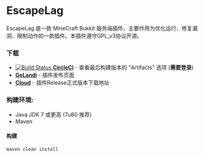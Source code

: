# EscapeLag
EscapeLag 是一款 MineCraft Bukkit 服务端插件，主要作用为优化运行、修复漏洞、限制动作的一款插件。本插件遵守GPL_v3协议开源。

### 下载
+ [![Build Status](https://circleci.com/gh/Vlvxingze/VLagger/tree/master) **CircleCI**](https://circleci.com/gh/Vlvxingze/VLagger/tree/master) - 查看最后构建版本的 "Artifacts" 选项  (**需要登录**)
+ [**GeLandi**](https://www.relatev.com/forum.php?mod=viewthread&tid=19) - 插件发布页面
+ [**Cloud**](http://www.relatev.com/files/EscapeLag/EscapeLag.jar) - 插件Release正式版本下载地址

### 构建环境:
+ Java JDK 7 或更高 (7u80 推荐)
+ Maven

#### 构建
```sh
maven clean install
```
